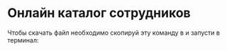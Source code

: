# Онлайн каталог сотрудников

Чтобы скачать файл необходимо скопируй эту команду в и запусти в терминал:
